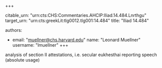 +++


citable_urn: "urn:cts:CHS:Commentaries.AHCIP:Iliad.14.484.Lnrthgu"
target_urn: "urn:cts:greekLit:tlg0012.tlg001:14.484"
title: "Iliad 14.484"

authors:
- email: "muellner@chs.harvard.edu"
  name: "Leonard Muellner"
  username: "lmuellner"
+++

<p>analysis of section II attestations, i.e. secular eukhesthai reporting speech (absolute usage)</p>